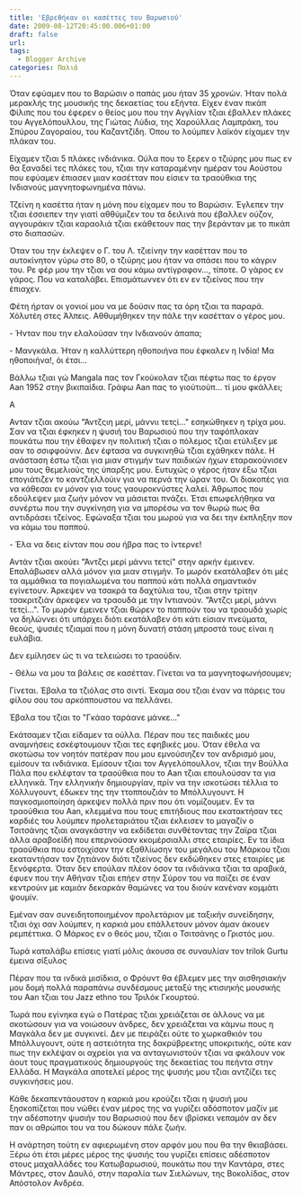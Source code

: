 ```yaml
---
title: 'Εβρεθήκαν οι κασέττες του Βαρωσιού'
date: 2009-08-12T20:45:00.006+01:00
draft: false
url: 
tags:
  - Blogger Archive
categories: Παλιά
---
```


Όταν εφύαμεν που το Βαρώσιν ο παπάς μου ήταν 35 χρονών. Ήταν πολά μερακλής της μουσικής της δεκαετίας του εξήντα. Είχεν έναν πικάπ Φίλιπς που του έφερεν ο θείος μου που την Αγγλίαν τζιαι έβαλλεν πλάκες του Αγγελόπουλλου, της Γιώτας Λύδια, της Χαρούλλας Λαμπράκη, του Σπύρου Ζαγοραίου, του Καζαντζίδη. Όπου το λούμπεν λαϊκόν είχαμεν την πλάκαν του.

  

Είχαμεν τζιαι 5 πλάκες ινδιάνικα. Ούλα που το ξερεν ο τζιύρης μου πως εν θα ξαναδεί τες πλάκες του, τζιαι την καταραμένην ημέραν του Αούστου που εφύαμεν έπιασεν μιαν κασέτταν που είσιεν τα τραούθκια της Ινδιανούς μαγνητοφωνημένα πάνω.

  

Τζείνη η κασέττα ήταν η μόνη που είχαμεν που το Βαρώσιν. Έγλεπεν την τζιαι έσσιεπεν την γιατί αθθύμιζεν του τα δειλινά που έβαλλεν ούζον, αγγουράκιν τζιαι καραολιά τζιαι εκάθετουν πας την βεράνταν με το πικάπ στο διαπασών.

  

Όταν του την έκλεψεν ο Γ. του Λ. τζιείνην την κασέτταν που το αυτοκίνητον γύρω στο 80, ο τζιύρης μου ήταν να σπάσει που το κάγριν του. Ρε φέρ μου την τζιαι να σου κάμω αντίγραφον..., τίποτε. Ο γάρος εν γάρος. Που να καταλάβει. Επισμάτωννεν ότι εν εν τζιείνος που την έπιαχεν.

  

Φέτη ήρταν οι γονιοί μου να με δούσιν πας τα όρη τζιαι τα παραρά. Χόλυτέη στες Άλπεις. Αθθυμήθηκεν την πάλε την κασέτταν ο γέρος μου.

  

\- Ήνταν που την ελαλούσαν την Ινδιανούν άπαπα;

\- Μανγκάλα. Ήταν η καλλύττερη ηθοποιήνα που έφκαλεν η Ινδία! Μα ηθοποιήνα!, όι έτσι...

  

Βάλλω τζιαι γώ Mangala πας τον Γκούκολαν τζιαι πέφτω πας το έργον Aan 1952 στην βικιπαίδια. Γράφω Aan πας το γιούτιούπ... τί μου φκάλλει;

  

Α 

  
  
Ανταν τζιαι ακούω "Άντζςιη μερί, μάννιι τετςί..." εσηκώθηκεν η τρίχα μου. Σαν να τζιαι έφκηκεν η ψυσιή του Βαρωσιού που την ταφόπλακαν πουκάτω που την έθαψεν ην πολιτική τζιαι ο πόλεμος τζιαι ετύλιξεν με σαν το σσιφφούνιν. Δεν έφτασα να συγκινηθώ τζιαι εχάθηκεν πάλε. Η ανάσταση έστω τζιαι για μιαν στιγμήν των παιδικών ήχων εταρακούνισεν μου τους θεμελιούς της ύπαρξης μου. Ευτυχώς ο γέρος ήταν έξω τζιαι επογιάτιζεν το καντζιελλούιν για να περνά την ώραν του. Οι διακοπές για να κάθεσαι εν μόνον για τους γαουροκνύστες λαλεί. Άθρωπος που εδούλεψεν μια ζωήν μόνον να μάσιεται πνάζει. Έτσι επωφελήθηκα να συνέρτω που την συγκίνηση για να μπορέσω να τον θωρώ πως θα αντιδράσει τζείνος. Εφώναξα τζιαι του μωρού για να δει την έκπληξην πον να κάμω του παππού.  
  
\- Έλα να δεις είνταν που σου ήβρα πας το ίντερνε!  
  
Αντάν τζιαι ακούει "Άντζςι μερί μάννιι τετςί" στην αρκήν έμεινεν. Επαλάβωσεν αλλά μόνον για μιαν στιγμήν. Το μωρόν εκατάλαβεν ότι μές τα αμμάθκια τα πογιαλωμένα του παππού κάτι πολλά σημαντικόν εγίνετουν. Άρκεψεν να τσακρά τα δαχτύλια του, τζιαι στην τρίτην τσακριτζιάν άρκεψεν να τραουδά με την Ιντιανούν. "Άντζςι μερί, μάννι τετςί...". Το μωρόν έμεινεν τζιαι θώρεν το παππούν του να τραουδά χωρίς να δηλώννει ότι υπάρχει διότι εκατάλαβεν ότι κάτι είσιαν πνεύματα, θεούς, ψυσιές τζιαμαί που η μόνη δυνατή στάση μπροστά τους είναι η ευλάβια.  
  
Δεν εμίλησεν ώς τι να τελειώσει το τραούδιν.  
  
\- Θέλω να μου τα βάλεις σε κασέτταν. Γίνεται να τα μαγνητοφωνήσουμεν;  
  
Γίνεται. Έβαλα τα τζιόλας στο σιντί. Έκαμα σου τζιαι έναν να πάρεις του φίλου σου του αρκόππουστου να πελλάνει.  
  
Έβαλα του τζιαι το "Γκάαο ταράανε μάνκε..."  
  
  
  
Εκάτσαμεν τζιαι είδαμεν τα ούλλα. Πέραν που τες παιδικές μου αναμνήσεις εσκέφτουμουν τζιαι τες εφηβικές μου. Όταν έθελα να σκοτώσω τον νοητόν πατέραν που μου εμνούσιηζεν τον ανδρισμό μου, εμίσουν τα ινδιάνικα. Εμίσουν τζιαι τον Αγγελόπουλλον, τζιαι την Βούλλα Πάλα που εκλέφταν τα τραούθκια που το Aan τζιαι επουλούσαν τα για ελληνικά. Την ελληνικήν δημιουργίαν, πρίν να την ισκοτώσει τέλλια το Χόλλυγουντ, έδωκεν της την ττοππουζιάν το Μπόλλυγουντ. Η παγκοσμιοποίηση άρκεψεν πολλά πριν που ότι νομίζουμεν. Εν τα τραούθκια του Aan, κλεμμένα που τους επιτήδιους που εκατακτήσαν τες καρδιές του λούμπεν προλεταριάτου τζιαι έκλεισεν το μαγαζίν ο Τσιτσάνης τζιαι αναγκάστην να εκδίδεται συνθέτοντας την Ζαϊρα τζιαι άλλα αραβοείδή που επερνούσαν κκομέρσιαλλι στες εταιρίες. Εν τα ίδια τραούθκια που εστοιχίσαν την εξαθλίωσην του μεγάλου του Μάρκου τζιαι εκαταντήσαν τον ζητιάνον διότι τζιείνος δεν εκδώθηκεν στες εταιρίες με ξενόφερτα. Όταν δεν επούλαν πλέον όσον τα ινδιάνικα τζιαι τα αραβικά, έφυεν που την Αθήναν τζιαι επήεν στην Σύρον του να παίζει σε έναν κεντρούιν με καμιάν δεκαρκάν θαμώνες να του διούν κανέναν κομμάτι ψουμίν.  
  
Εμέναν σαν συνειδητοποιημένον προλετάριον με ταξικήν συνείδησην, τζιαι όχι σαν λούμπεν, η καρκιά μου επάλλετουν μόνον άμαν άκουεν ρεμπέττικα. Ο Μάρκος εν ο θεός μου, τζιαι ο Τσιτσάνης ο Γριστός μου.  
  
Τωρά καταλάβω επίσεις γιατί μόλις άκουσα σε συναυλίαν τον trilok Gurtu έμεινα σίξυλος  
  
  
Πέραν που τα ινδικά μισίδκια, ο Φρόυντ θα έβλεμεν μες την αισθησιακήν μου δομή πολλά παραπάνω συνδέσμους μεταξύ της κτισιηκής μουσικής του Aan τζιαι του Jazz ethno του Τριλόκ Γκουρτού.  
  
Τωρά που εγίνηκα εγώ ο Πατέρας τζιαι χρειάζεται σε άλλους να με σκοτώσουν για να νοιώσουν άνδρες, δεν χρειάζεται να κάμνω πους η Μαγκάλα δεν με συγκινεί. Δεν με πειράζει ούτε το χωρκαθκιόν του Μπόλλυγουντ, ούτε η αστειότητα της δακρύβρεκτης υποκριτικής, ούτε καν πως την εκλέψαν οι αχρείοι για να ανταγωνιστούν τζιαι να φκάλουν νοκ άουτ τους πραγματικούς δημιουργούς της δεκαετίας του πεήντα στην Ελλάδα. Η Μαγκάλα αποτελεί μέρος της ψυσιής μου τζιαι αντζίζει τες συγκινήσεις μου.  
  
  
  
Κάθε δεκαπεντάουστον η καρκιά μου κρούζει τζιαι η ψυσιή μου ξησκοπίζεται που νώθει έναν μέρος της να γυρίζει αδόσποτον μαζίν με την αδέσποτην ψυσιήν του Βαρωσιού που δεν ιβρίσκει νεπαμόν αν δεν παν οι αθρώποι του να του δώκουν πάλε ζωήν.

  

Η ανάρτηση τούτη εν αφιερωμένη στον αρφόν μου που θα την θκιαβάσει. Ξέρω ότι έτσι μέρες μέρος της ψυσιής του γυρίζει επίσεις αδέσποτον στους μαχαλλάδες του Κατωβαρωσιού, πουκάτω που την Καντάρα, στες Μάντρες, στον Δαυλό, στην παραλία των Σιελώνων, της Βοκολίδας, στον Απόστολον Ανδρέα.
